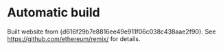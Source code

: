# Automatic build
Built website from {d616f29b7e8816ee49e911f06c038c438aae2f90}. See https://github.com/ethereum/remix/ for details.
